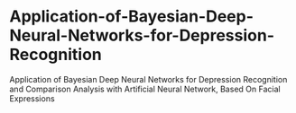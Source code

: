 # Application-of-Bayesian-Deep-Neural-Networks-for-Depression-Recognition
Application of Bayesian Deep Neural Networks for Depression Recognition and Comparison Analysis with Artificial Neural Network, Based On Facial Expressions
